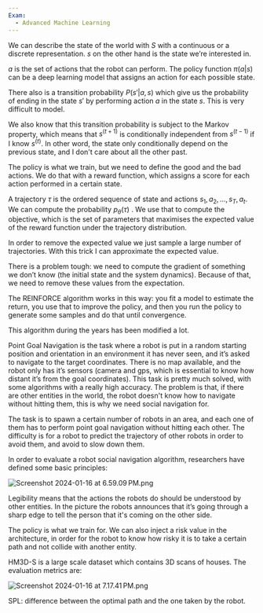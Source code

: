 ```yaml
---
Exam:
  - Advanced Machine Learning
---
```

We can describe the state of the world with $S$ with a continuous or a discrete representation. $s$ on the other hand is the state we’re interested in.

$a$ is the set of actions that the robot can perform. The policy function $\pi(a | s)$ can be a deep learning model that assigns an action for each possible state.

There also is a transition probability $P(s' | a, s)$ which give us the probability of ending in the state $s'$ by performing action $a$ in the state $s$. This is very difficult to model.

We also know that this transition probability is subject to the Markov property, which means that $s ^{(t+1)}$ is conditionally independent from $s ^{(t-1)}$ if I know $s ^{(t)}$. In other word, the state only conditionally depend on the previous state, and I don't care about all the other past.

The policy is what we train, but we need to define the good and the bad actions. We do that with a reward function, which assigns a score for each action performed in a certain state.

A trajectory $\tau$ is the ordered sequence of state and actions $s_1, a_2,\dots, s_T, a_t$. We can compute the probability $p_\theta(\tau)$ . We use that to compute the objective, which is the set of parameters that maximises the expected value of the reward function under the trajectory distribution.

In order to remove the expected value we just sample a large number of trajectories. With this trick I can approximate the expected value.

There is a problem tough: we need to compute the gradient of something we don’t know (the initial state and the system dynamics). Because of that, we need to remove these values from the expectation.

The REINFORCE algorithm works in this way: you fit a model to estimate the return, you use that to improve the policy, and then you run the policy to generate some samples and do that until convergence.

This algorithm during the years has been modified a lot. 

Point Goal Navigation is the task where a robot is put in a random starting position and orientation in an environment it has never seen, and it’s asked to navigate to the target coordinates. There is no map available, and the robot only has it’s sensors (camera and gps, which is essential to know how distant it’s from the goal coordinates). This task is pretty much solved, with some algorithms with a really high accuracy. The problem is that, if there are other entities in the world, the robot doesn't know how to navigate without hitting them, this is why we need social navigation for.

The task is to spawn a certain number of robots in an area, and each one of them has to perform point goal navigation without hitting each other. The difficulty is for a robot to predict the trajectory of other robots in order to avoid them, and avoid to slow down them.

In order to evaluate a robot social navigation algorithm, researchers have defined some basic principles:

![Screenshot 2024-01-16 at 6.59.09 PM.png](Screenshot_2024-01-16_at_6.59.09_PM.png)

Legibility means that the actions the robots do should be understood by other entities. In the picture the robots announces that it’s going through a sharp edge to tell the person that it's coming on the other side.

The policy is what we train for. We can also inject a risk value in the architecture, in order for the robot to know how risky it is to take a certain path and not collide with another entity.

HM3D-S is a large scale dataset which contains 3D scans of houses. The evaluation metrics are:

![Screenshot 2024-01-16 at 7.17.41 PM.png](Screenshot_2024-01-16_at_7.17.41_PM.png)

SPL: difference between the optimal path and the one taken by the robot.